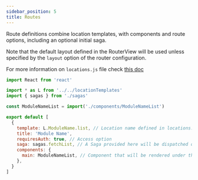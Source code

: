 ```yaml
---
sidebar_position: 5
title: Routes
---
```


Route definitions combine location templates, with components and route options, including an optional initial saga.

Note that the default layout defined in the RouterView will be used unless specified by the `layout` option of the router configuration.

For more information on `locations.js` file check [this doc](/docs/locations/)

```jsx
import React from 'react'

import * as L from '../../locationTemplates'
import { sagas } from './sagas'

const ModuleNameList = import('./components/ModuleNameList')

export default [
  {
    template: L.ModuleName.list, // Location name defined in locations.js for this module
    title: 'Module Name',
    requiresAuth: true, // Access option
    saga: sagas.fetchList, // A Saga provided here will be dispatched on route navigate. Check next section for more info about sagas
    components: {
      main: ModuleNameList, // Component that will be rendered under this route
    },
  }
]
```


